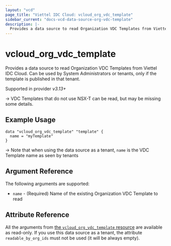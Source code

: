 ```yaml
---
layout: "vcd"
page_title: "Viettel IDC Cloud: vcloud_org_vdc_template"
sidebar_current: "docs-vcd-data-source-org-vdc-template"
description: |-
  Provides a data source to read Organization VDC Templates from Viettel IDC Cloud.
---
```


# vcloud\_org\_vdc\_template

Provides a data source to read Organization VDC Templates from Viettel IDC Cloud.
Can be used by System Administrators or tenants, only if the template is published in that tenant.

Supported in provider *v3.13+*

-> VDC Templates that do not use NSX-T can be read, but may be missing some details.

## Example Usage

```hcl
data "vcloud_org_vdc_template" "template" {
  name = "myTemplate"
}
```

-> Note that when using the data source as a tenant, `name` is the VDC Template name as seen by tenants

## Argument Reference

The following arguments are supported:

* `name` - (Required) Name of the existing Organization VDC Template to read

## Attribute Reference

All the arguments from [the `vcloud_org_vdc_template` resource](/providers/terraform-viettelidc/vcloud/latest/docs/resources/org_vdc_template) are available as read-only.
If you use this data source as a tenant, the attribute `readable_by_org_ids` must not be used (it will be always empty).
